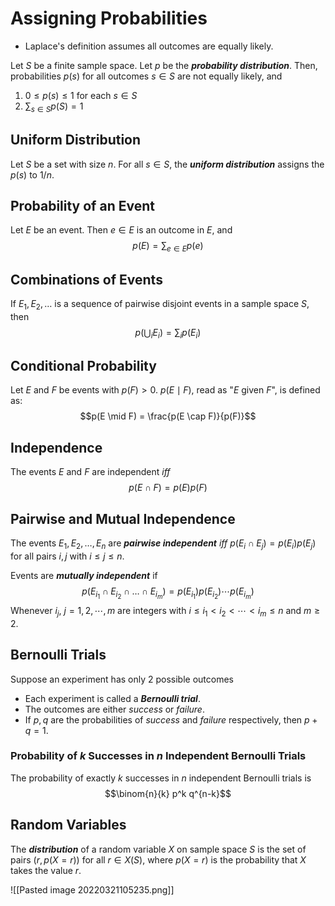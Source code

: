 # Assigning Probabilities
- Laplace's definition assumes all outcomes are equally likely.

Let $S$ be a finite sample space. Let $p$ be the ***probability distribution***. Then,  probabilities $p(s)$ for all outcomes $s \in S$  are not equally likely, and

1. $0 \le p(s) \le 1$ for each $s \in S$
2. $\sum_{s \in S} p(S) = 1$

## Uniform Distribution
Let $S$ be a set with size $n$. For all $s \in S$, the ***uniform distribution*** assigns the $p(s)$ to $1/n$.

## Probability of an Event
Let $E$ be an event. Then $e \in E$ is an outcome in $E$, and
$$p(E) = \sum_{e \in E} p(e)$$

## Combinations of Events
If $E_1, E_2, \dots$ is a sequence of pairwise disjoint events in a sample space $S$, then
$$p\left(\bigcup_i E_i\right) = \sum_i p(E_i)$$

## Conditional Probability
Let $E$ and $F$ be events with $p(F) > 0$. $p(E \mid F)$, read as "$E$ given $F$", is defined as:
$$p(E \mid F) = \frac{p(E \cap F)}{p(F)}$$
## Independence
The events $E$ and $F$ are independent $iff$
$$p(E \cap F) = p(E)p(F)$$

## Pairwise and Mutual Independence
The events $E_1, E_2, \dots, E_n$ are ***pairwise independent*** $iff$ $p(E_i \cap E_j) = p(E_i)p(E_j)$ for all pairs $i, j$ with $i \le j \le n$.

Events are ***mutually independent*** if
$$
	p(E_{i_1} \cap E_{i_2} \cap \dots \cap E_{i_m})
	=
		p(E_{i_1})p(E_{i_2}) \cdots p(E_{i_m})
$$
Whenever $i_j$, $j = 1,2,\cdots, m$ are integers with $i \le i_1 < i_2 < \cdots < i_m \le n$ and $m \ge 2$.

## Bernoulli Trials
Suppose an experiment has only 2 possible outcomes
- Each experiment is called a ***Bernoulli trial***.
- The outcomes are either *success* or *failure*.
- If $p, q$ are the probabilities of *success* and *failure* respectively, then $p+q = 1$.

### Probability of $k$ Successes in $n$ Independent Bernoulli Trials
The probability of exactly $k$ successes in $n$ independent Bernoulli trials is
$$\binom{n}{k} p^k q^{n-k}$$

## Random Variables
The ***distribution*** of a random variable $X$ on sample space $S$ is the set of pairs $(r, p(X=r))$ for all $r \in X(S)$, where $p(X = r)$ is the probability that $X$ takes the value $r$.

![[Pasted image 20220321105235.png]]